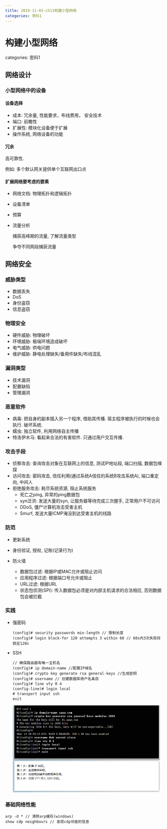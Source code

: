 ```yaml
---
title: 2019-11-03-ch11构建小型网络
categories: 思科1
---
```

# 构建小型网络
categories: 思科1
## 网络设计

### 小型网络中的设备

#### 设备选择

* 成本: 冗余量, 性能要求，布线费用， 安全技术
* 端口: 前瞻性
* 扩展性: 模块化设备便于扩展
* 操作系统, 网络设备的功能

#### 冗余

高可靠性. 

例如: 多个默认网关提供单个互联网出口点

#### 扩展网络要考虑的要素

* 网络文档: 物理拓扑和逻辑拓扑

* 设备清单

* 预算

* 流量分析

  捕获高峰期的流量, 了解流量类型

  争夺不同网段捕获流量

## 网络安全

### 威胁类型

* 数据丢失
* DoS
* 身份盗窃
* 信息盗窃

### 物理安全

* 硬件威胁: 物理破坏
* 环境威胁: 极端环境造成破坏
* 电气威胁: 供电问题
* 维护威胁: 静电处理缺失/备用件缺失/布线混乱

### 漏洞类型

* 技术漏洞
* 配置缺陷
* 管理漏洞

### 恶意软件

* 病毒: 把自身的副本插入另一个程序, 借助其传播. 宿主程序被执行的时候也会执行. 破坏系统.
* 蠕虫: 独立软件, 利用网络自主传播
* 特洛伊木马: 看起来合法的有害软件. 只通过用户交互传播.

### 攻击手段

* 侦察攻击: 查询攻击对象在互联网上的信息, 测试IP地址段, 端口扫描, 数据包嗅探
* 访问攻击: 密码攻击, 信任利用(通过系统A信任的系统B攻击系统A), 端口重定向, 中间人
* 拒绝服务攻击: 耗尽系统资源, 阻止系统服务
  * 死亡之ping, 异常的ping数据包
  * syn泛洪: 发送大量的syn, 让服务器等待完成三次握手, 正常用户不可访问
  * DDoS, 僵尸计算机攻击受害主机
  * Smurf, 发送大量ICMP淹没到达受害主机的线路

### 防范

* 更新系统
* 身份验证, 授权, 记账(记录行为)

* 防火墙
  * 数据包过滤: 根据IP或MAC允许或阻止访问
  * 应用程序过滤: 根据端口号允许或阻止
  * URL过滤: 根据URL
  * 状态包侦测(SPI):  传入数据包必须是对内部主机请求的合法相应, 否则数据包会被拦截

### 实践

* 强密码

  ```
  (config)# security passwords min-length // 限制长度
  (config)# login block-for 120 attempts 3 within 60 // 60s内3次失败将锁定120s
  ```

* SSH

  ```
  // 确保路由器有唯一主机名
  (config)# ip domain-name //配置IP域名
  (config)# crypto key generate rsa general-keys //生成密钥
  (config)# username // 创建数据库用户名条目
  (config)# line vty 0 4
  (config-line)# login local
  # transport input ssh
  exit
  ```

  ![1572792063003](2019-11-03-ch11构建小型网络/1572792063003.png)

### 基础网络性能

```
arp -d * // 清除arp缓存(windows)
show cdp neighbours // 发现cdp邻居的信息

```

